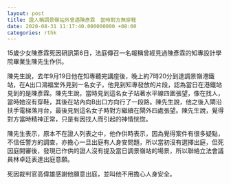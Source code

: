 ```yaml
---
layout: post
title: 證人稱調景嶺站外曾遇陳彥霖　當時對方無穿鞋
date: 2020-08-31 11:17:40.000000000 +08:00
categories: rthk
---
```


15歲少女陳彥霖死因研訊第6日，法庭傳召一名報稱曾經見過陳彥霖的知專設計學院畢業生陳先生作供。

陳先生說，去年9月19日他在知專聽完講座後，晚上約7時20分到達調景嶺港鐵站，在A出口鴻福堂外見到一名女子，他見到知專發放的片段，認為當日在港鐵站見到的是陳彥霖。陳先生說，當時見到這名女子站著水平線四圍張望，像在找人，當時她沒有穿鞋，其後在站內向B出口方向行了一段路。陳先生說，他之後入閘沿扶手電梯落月台，最後見到這名女子時對方繼續在閘外四處張望。陳先生說，覺得對方當時精神正常，只是有因找人而引起的神情恍惚。

陳先生表示，原本不在證人列表之中，他作供時表示，因為覺得案件有很多疑點，不信任警方的調查，亦擔心一旦出庭有人身安問題，所以當初沒有選擇出庭，但死因庭開審後，發現已作供的證人沒有提及當日調景嶺站的場景，所以聯絡立法會議員林卓廷表達出庭意願。

死因裁判官高偉雄感謝他願意出庭，並叫他不用擔心人身安全。
